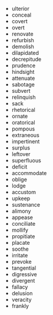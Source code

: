 * ulterior
* conceal
* covert
* overt
* renovate
* refurbish
* demolish
* dilapidated
* decrepitude
* prudence
* hindsight
* attenuate
* sabotage
* subvert
* relinquish
* sack
* rhetorical
* ornate
* oratorical
* pompous
* extraneous
* impertinent
* surplus
* leftover
* superfluous
* deficit
* accommodate
* oblige
* lodge
* accustom
* upkeep
* sustenance
* alimony
* appease
* conciliate
* mollify
* propitiate
* placate
* soothe
* irritate
* prevoke
* tangential
* digressive
* divergent
* fallacy
* delusion
* veracity
* frankly